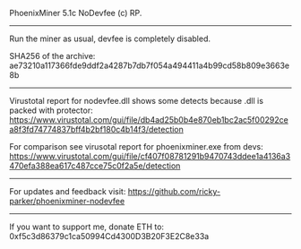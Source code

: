 PhoenixMiner 5.1c NoDevfee (c) RP.
**********************************

Run the miner as usual, devfee is completely disabled.

SHA256 of the archive: ae73210a117366fde9ddf2a4287b7db7f054a494411a4b99cd58b809e3663e8b

--------------------------------------------------------------------------------------------
Virustotal report for nodevfee.dll shows some detects because .dll is packed with protector:
https://www.virustotal.com/gui/file/db4ad25b0b4e870eb1bc2ac5f00292cea8f3fd74774837bff4b2bf180c4b14f3/detection

For comparison see virusotal report for phoenixminer.exe from devs:
https://www.virustotal.com/gui/file/cf407f08781291b9470743ddee1a4136a3470efa388ea617c487cce75c0f2a5e/detection

-------------------------------
For updates and feedback visit:
https://github.com/ricky-parker/phoenixminer-nodevfee

-----------------------------------------
If you want to support me, donate ETH to:
0xf5c3d86379c1ca50994Cd4300D3B20F3E2C8e33a
